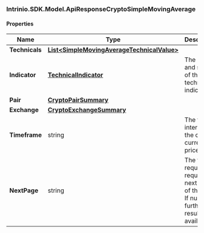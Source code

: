 [//]: # (CLASS:Intrinio.SDK.Model.ApiResponseCryptoSimpleMovingAverage)

[//]: # (KIND:object)

### Intrinio.SDK.Model.ApiResponseCryptoSimpleMovingAverage
#### Properties

[//]: # (START_DEFINITION)

Name | Type | Description
------------ | ------------- | -------------
**Technicals** | [**List&lt;SimpleMovingAverageTechnicalValue&gt;**](SimpleMovingAverageTechnicalValue.md) |  &nbsp;
**Indicator** | [**TechnicalIndicator**](TechnicalIndicator.md) | The name and symbol of the technical indicator &nbsp;
**Pair** | [**CryptoPairSummary**](CryptoPairSummary.md) |  &nbsp;
**Exchange** | [**CryptoExchangeSummary**](CryptoExchangeSummary.md) |  &nbsp;
**Timeframe** | string | The time interval for the crypto currency prices &nbsp;
**NextPage** | string | The token required to request the next page of the data. If null, no further results are available. &nbsp;

[//]: # (END_DEFINITION)


[//]: # (CONTAINED_CLASS:Intrinio.SDK.Model.SimpleMovingAverageTechnicalValue)


[//]: # (CONTAINED_CLASS:Intrinio.SDK.Model.TechnicalIndicator)


[//]: # (CONTAINED_CLASS:Intrinio.SDK.Model.CryptoPairSummary)


[//]: # (CONTAINED_CLASS:Intrinio.SDK.Model.CryptoExchangeSummary)


